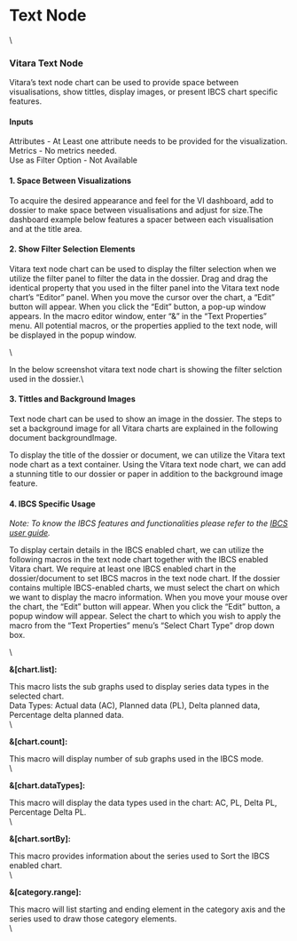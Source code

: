 # Text Node

\


### Vitara Text Node <a href="#vitara-text-node" id="vitara-text-node"></a>

Vitara’s text node chart can be used to provide space between visualisations, show tittles, display images, or present IBCS chart specific features.

#### Inputs <a href="#inputs" id="inputs"></a>

Attributes - At Least one attribute needs to be provided for the visualization.\
Metrics - No metrics needed.\
Use as Filter Option - Not Available

#### 1. Space Between Visualizations <a href="#id-1-space-between-visualizations" id="id-1-space-between-visualizations"></a>

To acquire the desired appearance and feel for the VI dashboard, add to dossier to make space between visualisations and adjust for size.The dashboard example below features a spacer between each visualisation and at the title area.

#### 2. Show Filter Selection Elements <a href="#id-2-show-filter-selection-elements" id="id-2-show-filter-selection-elements"></a>

Vitara text node chart can be used to display the filter selection when we utilize the filter panel to filter the data in the dossier. Drag and drag the identical property that you used in the filter panel into the Vitara text node chart’s “Editor” panel. When you move the cursor over the chart, a “Edit” button will appear. When you click the “Edit” button, a pop-up window appears. In the macro editor window, enter “&” in the “Text Properties” menu. All potential macros, or the properties applied to the text node, will be displayed in the popup window.

\


In the below screenshot vitara text node chart is showing the filter selction used in the dossier.\


#### 3. Tittles and Background Images <a href="#id-3-tittles-and-background-images" id="id-3-tittles-and-background-images"></a>

Text node chart can be used to show an image in the dossier. The steps to set a background image for all Vitara charts are explained in the following document backgroundImage.

To display the title of the dossier or document, we can utilize the Vitara text node chart as a text container. Using the Vitara text node chart, we can add a stunning title to our dossier or paper in addition to the background image feature.

#### 4. IBCS Specific Usage <a href="#id-4-ibcs-specific-usage" id="id-4-ibcs-specific-usage"></a>

_Note: To know the IBCS features and functionalities please refer to the_ [_IBCS user guide_](https://docs.vitaracharts.com/guideIBCSCommonFeatures/about.html)_._

To display certain details in the IBCS enabled chart, we can utilize the following macros in the text node chart together with the IBCS enabled Vitara chart. We require at least one IBCS enabled chart in the dossier/document to set IBCS macros in the text node chart. If the dossier contains multiple IBCS-enabled charts, we must select the chart on which we want to display the macro information. When you move your mouse over the chart, the “Edit” button will appear. When you click the “Edit” button, a popup window will appear. Select the chart to which you wish to apply the macro from the “Text Properties” menu’s “Select Chart Type” drop down box.

\


**&\[chart.list]:**

This macro lists the sub graphs used to display series data types in the selected chart.\
Data Types: Actual data (AC), Planned data (PL), Delta planned data, Percentage delta planned data.\
\


**&\[chart.count]:**

This macro will display number of sub graphs used in the IBCS mode.\
\


**&\[chart.dataTypes]:**

This macro will display the data types used in the chart: AC, PL, Delta PL, Percentage Delta PL.\
\


**&\[chart.sortBy]:**

This macro provides information about the series used to Sort the IBCS enabled chart.\
\


**&\[category.range]:**

This macro will list starting and ending element in the category axis and the series used to draw those category elements.\
\
